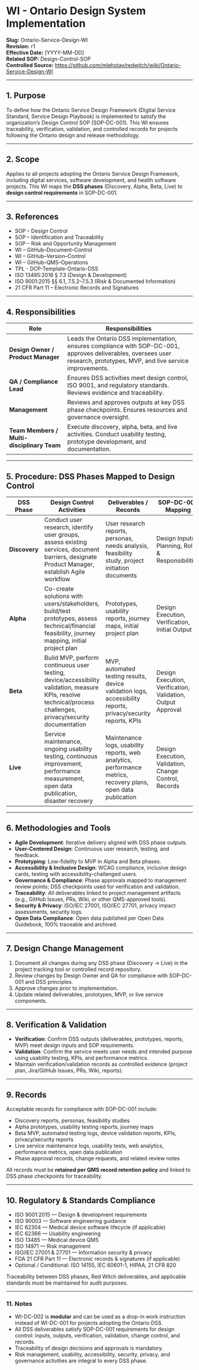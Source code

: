 # **WI - Ontario Design System Implementation**

**Slug:** Ontario-Service-Design-WI  
**Revision:** r1  
**Effective Date:** [YYYY-MM-DD]  
**Related SOP:** Design-Control-SOP   
**Controlled Source:** https://github.com/mlehotay/redwitch/wiki/Ontario-Service-Design-WI  

---

## **1. Purpose**

To define how the Ontario Service Design Framework (Digital Service Standard, Service Design Playbook) is implemented to satisfy the organization’s Design Control SOP (SOP-DC-001). This WI ensures traceability, verification, validation, and controlled records for projects following the Ontario design and release methodology.

---

## **2. Scope**

Applies to all projects adopting the Ontario Service Design Framework, including digital services, software development, and health software projects. This WI maps the **DSS phases** (Discovery, Alpha, Beta, Live) to **design control requirements** in SOP-DC-001.

---

## **3. References**

  * SOP – Design Control
  * SOP – Identification and Traceability
  * SOP – Risk and Opportunity Management
  * WI – GitHub–Document–Control
  * WI – GitHub–Version–Control
  * WI – GitHub–QMS–Operations
  * TPL - DCP-Template-Ontario-DSS
  * ISO 13485:2016 § 7.3 (Design & Development)
  * ISO 9001:2015 §§ 6.1, 7.5.2–7.5.3 (Risk & Documented Information)
  * 21 CFR Part 11 – Electronic Records and Signatures

---

## **4. Responsibilities**

| Role                                       | Responsibilities                                                                                                                                                         |
| ------------------------------------------ | ------------------------------------------------------------------------------------------------------------------------------------------------------------------------ |
| **Design Owner / Product Manager**         | Leads the Ontario DSS implementation, ensures compliance with SOP-DC-001, approves deliverables, oversees user research, prototypes, MVP, and live service improvements. |
| **QA / Compliance Lead**                   | Ensures DSS activities meet design control, ISO 9001, and regulatory standards. Reviews evidence and traceability.                                                       |
| **Management**                             | Reviews and approves outputs at key DSS phase checkpoints. Ensures resources and governance oversight.                                                                   |
| **Team Members / Multi-disciplinary Team** | Execute discovery, alpha, beta, and live activities. Conduct usability testing, prototype development, and documentation.                                                |

---

## **5. Procedure: DSS Phases Mapped to Design Control**

| DSS Phase     | Design Control Activities                                                                                                                                       | Deliverables / Records                                                                                         | SOP-DC-001 Mapping                                          |
| ------------- | --------------------------------------------------------------------------------------------------------------------------------------------------------------- | -------------------------------------------------------------------------------------------------------------- | ----------------------------------------------------------- |
| **Discovery** | Conduct user research, identify user groups, assess existing services, document barriers, designate Product Manager, establish Agile workflow                   | User research reports, personas, needs analysis, feasibility study, project initiation documents               | Design Inputs, Planning, Roles & Responsibilities           |
| **Alpha**     | Co-create solutions with users/stakeholders, build/test prototypes, assess technical/financial feasibility, journey mapping, initial project plan               | Prototypes, usability reports, journey maps, initial project plan                                              | Design Execution, Verification, Initial Output              |
| **Beta**      | Build MVP, perform continuous user testing, device/accessibility validation, measure KPIs, resolve technical/process challenges, privacy/security documentation | MVP, automated testing results, device validation logs, accessibility reports, privacy/security reports, KPIs  | Design Execution, Verification, Validation, Output Approval |
| **Live**      | Service maintenance, ongoing usability testing, continuous improvement, performance measurement, open data publication, disaster recovery                       | Maintenance logs, usability reports, web analytics, performance metrics, recovery plans, open data publication | Design Execution, Validation, Change Control, Records       |

---

## **6. Methodologies and Tools**

* **Agile Development**: Iterative delivery aligned with DSS phase outputs.
* **User-Centered Design**: Continuous user research, testing, and feedback.
* **Prototyping**: Low-fidelity to MVP in Alpha and Beta phases.
* **Accessibility & Inclusive Design**: WCAG compliance, inclusive design cards, testing with accessibility-challenged users.
* **Governance & Compliance**: Phase approvals mapped to management review points; DSS checkpoints used for verification and validation.
* **Traceability**: All deliverables linked to project management artifacts (e.g., GitHub Issues, PRs, Wiki, or other QMS-approved tools).
* **Security & Privacy**: ISO/IEC 27001, ISO/IEC 27701, privacy impact assessments, security logs.
* **Open Data Compliance**: Open data published per Open Data Guidebook, 100% traceable and archived.

---

## **7. Design Change Management**

1. Document all changes during any DSS phase (Discovery → Live) in the project tracking tool or controlled record repository.
2. Review changes by Design Owner and QA for compliance with SOP-DC-001 and DSS principles.
3. Approve changes prior to implementation.
4. Update related deliverables, prototypes, MVP, or live service components.

---

## **8. Verification & Validation**

* **Verification**: Confirm DSS outputs (deliverables, prototypes, reports, MVP) meet design inputs and SOP requirements.
* **Validation**: Confirm the service meets user needs and intended purpose using usability testing, KPIs, and performance metrics.
* Maintain verification/validation records as controlled evidence (project plan, Jira/GitHub Issues, PRs, Wiki, reports).

---

## **9. Records**

Acceptable records for compliance with SOP-DC-001 include:

* Discovery reports, personas, feasibility studies
* Alpha prototypes, usability testing reports, journey maps
* Beta MVP, automated testing logs, device validation reports, KPIs, privacy/security reports
* Live service maintenance logs, usability tests, web analytics, performance metrics, open data publication
* Phase approval records, change requests, and related review notes

All records must be **retained per QMS record retention policy** and linked to DSS phase checkpoints for traceability.

---

## **10. Regulatory & Standards Compliance**

* ISO 9001:2015 — Design & development requirements
* ISO 90003 — Software engineering guidance
* IEC 62304 — Medical device software lifecycle (if applicable)
* IEC 62366 — Usability engineering
* ISO 13485 — Medical device QMS
* ISO 14971 — Risk management
* ISO/IEC 27001 & 27701 — Information security & privacy
* FDA 21 CFR Part 11 — Electronic records & signatures (if applicable)
* Optional / Conditional: ISO 14155, IEC 60601-1, HIPAA, 21 CFR 820

Traceability between DSS phases, Red Witch deliverables, and applicable standards must be maintained for audit purposes.

---

### **11. Notes**

* WI-DC-002 is **modular** and can be used as a drop-in work instruction instead of WI-DC-001 for projects adopting the Ontario DSS.
* All DSS deliverables satisfy SOP-DC-001 requirements for design control: inputs, outputs, verification, validation, change control, and records.
* Traceability of design decisions and approvals is mandatory.
* Risk management, usability, accessibility, security, privacy, and governance activities are integral to every DSS phase.

